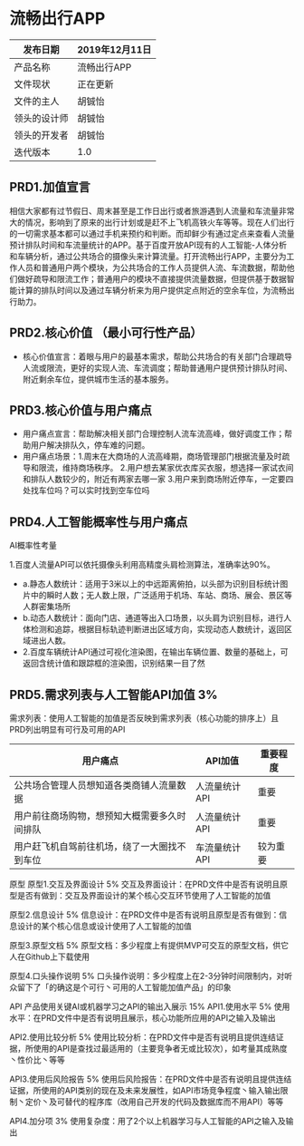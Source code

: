 # 流畅出行APP

| 发布日期 | 2019年12月11日 | 
| ------ | ------ | 
| 产品名称 | 流畅出行APP | 
| 文件现状 | 正在更新 | 
| 文件的主人 | 胡铖怡 | 
| 领头的设计师 | 胡铖怡 |
| 领头的开发者 | 胡铖怡 |
| 迭代版本 | 1.0 |

## PRD1.加值宣言
相信大家都有过节假日、周末甚至是工作日出行或者旅游遇到人流量和车流量非常大的情况，影响到了原来的出行计划或是赶不上飞机高铁火车等等。现在人们出行的一切需求基本都可以通过手机来预约和判断。而却鲜少有通过定点来查看人流量预计排队时间和车流量统计的APP。基于百度开放API现有的人工智能-人体分析和车辆分析，通过公共场合的摄像头来计算流量。打开流畅出行APP，主要分为工作人员和普通用户两个模块，为公共场合的工作人员提供人流、车流数据，帮助他们做好疏导和限流工作；普通用户的模块不直接提供流量数据，但提供基于数据智能计算的排队时间以及通过车辆分析来为用户提供定点附近的空余车位，为流畅出行助力。

## PRD2.核心价值 （最小可行性产品）
- 核心价值宣言：着眼与用户的最基本需求，帮助公共场合的有关部门合理疏导人流或限流，更好的实现人流、车流调度；帮助普通用户提供预计排队时间、附近剩余车位，提供城市生活的基本服务。

## PRD3.核心价值与用户痛点 
- 用户痛点宣言：帮助解决相关部门合理控制人流车流高峰，做好调度工作；帮助用户解决排队久，停车难的问题。
- 用户痛点场景：1.周末在大商场的人流高峰期，商场管理部门根据流量及时疏导和限流，维持商场秩序。
               2.用户想去某家优衣库买衣服，想选择一家试衣间和排队人数较少的，附近有两家去哪一家
               3.用户来到商场附近停车，一定要四处找车位吗？可以实时找到空车位吗

## PRD4.人工智能概率性与用户痛点
AI概率性考量

 1.百度人流量API可以依托摄像头利用高精度头肩检测算法，准确率达90%。
  -  a.静态人数统计：适用于3米以上的中远距离俯拍，以头部为识别目标统计图片中的瞬时人数；无人数上限，广泛适用于机场、车站、商场、展会、景区等人群密集场所
  -  b.动态人数统计：面向门店、通道等出入口场景，以头肩为识别目标，进行人体检测和追踪，根据目标轨迹判断进出区域方向，实现动态人数统计，返回区域进出人数。
- 2.百度车辆统计API通过可视化渲染图，在输出车辆位置、数量的基础上，可返回含统计值和跟踪框的渲染图，识别结果一目了然
             
## PRD5.需求列表与人工智能API加值 3%
需求列表：使用人工智能的加值是否反映到需求列表（核心功能的排序上）且PRD列出明显有可行及可用的API

| 用户痛点 | API加值 | 重要程度 |
| ------ | ------ | ------ |
| 公共场合管理人员想知道各类商铺人流量数据 | 人流量统计API | 重要 
| 用户前往商场购物，想预知大概需要多久时间排队 | 人流量统计API | 重要 
| 用户赶飞机自驾前往机场，绕了一大圈找不到车位 | 车流量统计API | 较为重要 

原型 
原型1.交互及界面设计 5%
交互及界面设计：在PRD文件中是否有说明且原型是否有做到：交互及界面设计的某个核心交互环节使用了人工智能的加值

原型2.信息设计 5%
信息设计：在PRD文件中是否有说明且原型是否有做到：信息设计的某个核心信息或设计使用了人工智能的加值

原型3.原型文档 5%
原型文档：多少程度上有提供MVP可交互的原型文档，供它人在Github上下载使用

原型4.口头操作说明 5%
口头操作说明：多少程度上在2-3分钟时间限制内，对听众留下了「的确这是个可行丶可用的人工智能加值产品」的印象

API 产品使用关键AI或机器学习之API的输出入展示 15%
API1.使用水平 5%
使用水平：在PRD文件中是否有说明且展示，核心功能所应用的API之输入及输出

API2.使用比较分析 5%
使用比较分析：在PRD文件中是否有说明且提供连结证据，所使用的API是查找过最适用的（主要竞争者无或比较次），如考量其成熟度丶性价比丶等等

API3.使用后风险报告 5%
使用后风险报告：在PRD文件中是否有说明且提供连结证据，所使用的API类别的现在及未来发展性，如API市场竞争程度丶输入输出限制丶定价丶及可替代的程序库（改用自己开发的代码及数据库而不用API）等等

API4.加分项 3%
使用复杂度：用了2个以上机器学习与人工智能的API之输入及输出
